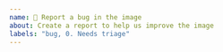 ```yaml
---
name: 🐛 Report a bug in the image
about: Create a report to help us improve the image
labels: "bug, 0. Needs triage"
---
```


<!--
Thanks for reporting issues back to Nextcloud!

When reporting problems, please include your *complete* Docker Compose file (or run commands) and your Nextcloud Server config (e.g. `occ config:list system`). Incomplete reports cause extra work for all parties involved and delay resolution.

Note: This is the issue tracker of the official Nextcloud **Docker image**, please do NOT use this to report issues with Docker or Nextcloud Server itself. You can find help debugging your system on our forums: https://help.nextcloud.com/ or https://forums.docker.com/.

To learn more about official images, see https://github.com/docker-library/faq
-->
